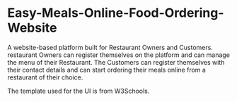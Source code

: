# Easy-Meals-Online-Food-Ordering-Website
A website-based platform built for Restaurant Owners and Customers. restaurant Owners can register themselves on the platform and can manage the menu of their Restaurant. The Customers can register themselves with their contact details and can start ordering their meals online from a restaurant of their choice.

The template used for the UI is from W3Schools.
